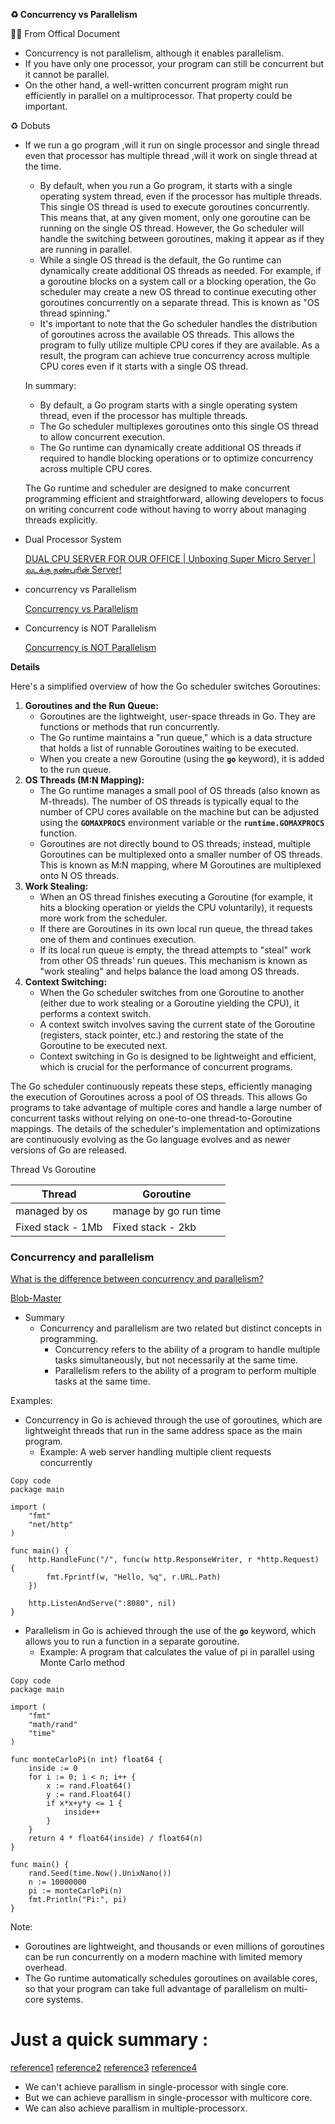 **<aside>♻️ Concurrency vs Parallelism</aside>**

✍🏿 From Offical Document

- Concurrency is not parallelism, although it enables parallelism.
- If you have only one processor, your program can still be concurrent but it cannot be parallel.
- On the other hand, a well-written concurrent program might run efficiently in parallel on a multiprocessor. That property could be important.
</aside>

<aside>
♻️ Dobuts

- If we run a go program ,will it run on single processor and single thread even that processor has multiple thread ,will it work on single thread at the time.
    - By default, when you run a Go program, it starts with a single operating system thread, even if the processor has multiple threads. This single OS thread is used to execute goroutines concurrently. This means that, at any given moment, only one goroutine can be running on the single OS thread. However, the Go scheduler will handle the switching between goroutines, making it appear as if they are running in parallel.
    - While a single OS thread is the default, the Go runtime can dynamically create additional OS threads as needed. For example, if a goroutine blocks on a system call or a blocking operation, the Go scheduler may create a new OS thread to continue executing other goroutines concurrently on a separate thread. This is known as "OS thread spinning."
    - It's important to note that the Go scheduler handles the distribution of goroutines across the available OS threads. This allows the program to fully utilize multiple CPU cores if they are available. As a result, the program can achieve true concurrency across multiple CPU cores even if it starts with a single OS thread.
    
    In summary:
    
    - By default, a Go program starts with a single operating system thread, even if the processor has multiple threads.
    - The Go scheduler multiplexes goroutines onto this single OS thread to allow concurrent execution.
    - The Go runtime can dynamically create additional OS threads if required to handle blocking operations or to optimize concurrency across multiple CPU cores.
    
    The Go runtime and scheduler are designed to make concurrent programming efficient and straightforward, allowing developers to focus on writing concurrent code without having to worry about managing threads explicitly.
    
</aside>

- Dual Processor System
    
    [DUAL CPU SERVER FOR OUR OFFICE | Unboxing Super Micro Server | வடக்கு நண்பரின் Server!](https://www.youtube.com/watch?v=jkNBWShQL40)
    
- concurrency vs Parallelism
    
    [Concurrency vs Parallelism](https://www.youtube.com/watch?v=Y1pgpn2gOSg)
    
- Concurrency is NOT Parallelism
    
    [Concurrency is NOT Parallelism](https://www.ics.uci.edu/~rickl/courses/ics-h197/2014-fq-h197/talk-Wu-Concurrency-is-NOT-parallelism.pdf)
    

**Details**

Here's a simplified overview of how the Go scheduler switches Goroutines:

1. **Goroutines and the Run Queue:**
    - Goroutines are the lightweight, user-space threads in Go. They are functions or methods that run concurrently.
    - The Go runtime maintains a "run queue," which is a data structure that holds a list of runnable Goroutines waiting to be executed.
    - When you create a new Goroutine (using the **`go`** keyword), it is added to the run queue.
2. **OS Threads (M:N Mapping):**
    - The Go runtime manages a small pool of OS threads (also known as M-threads). The number of OS threads is typically equal to the number of CPU cores available on the machine but can be adjusted using the **`GOMAXPROCS`** environment variable or the **`runtime.GOMAXPROCS`** function.
    - Goroutines are not directly bound to OS threads; instead, multiple Goroutines can be multiplexed onto a smaller number of OS threads. This is known as M:N mapping, where M Goroutines are multiplexed onto N OS threads.
3. **Work Stealing:**
    - When an OS thread finishes executing a Goroutine (for example, it hits a blocking operation or yields the CPU voluntarily), it requests more work from the scheduler.
    - If there are Goroutines in its own local run queue, the thread takes one of them and continues execution.
    - If its local run queue is empty, the thread attempts to "steal" work from other OS threads' run queues. This mechanism is known as "work stealing" and helps balance the load among OS threads.
4. **Context Switching:**
    - When the Go scheduler switches from one Goroutine to another (either due to work stealing or a Goroutine yielding the CPU), it performs a context switch.
    - A context switch involves saving the current state of the Goroutine (registers, stack pointer, etc.) and restoring the state of the Goroutine to be executed next.
    - Context switching in Go is designed to be lightweight and efficient, which is crucial for the performance of concurrent programs.

The Go scheduler continuously repeats these steps, efficiently managing the execution of Goroutines across a pool of OS threads. This allows Go programs to take advantage of multiple cores and handle a large number of concurrent tasks without relying on one-to-one thread-to-Goroutine mappings. The details of the scheduler's implementation and optimizations are continuously evolving as the Go language evolves and as newer versions of Go are released.


Thread Vs Goroutine

| Thread | Goroutine |
| --- | --- |
| managed by os | manage by go run time |
| Fixed stack - 1Mb | Fixed stack - 2kb |

### Concurrency and parallelism

[What is the difference between concurrency and parallelism?](https://stackoverflow.com/questions/1050222/what-is-the-difference-between-concurrency-and-parallelism)

[Blob-Master](https://github.com/Criviere/os/blob/master/Chapter4.md)

</aside>

- Summary
    - Concurrency and parallelism are two related but distinct concepts in programming.
        - Concurrency refers to the ability of a program to handle multiple tasks simultaneously, but not necessarily at the same time.
        - Parallelism refers to the ability of a program to perform multiple tasks at the same time.

Examples:

- Concurrency in Go is achieved through the use of goroutines, which are lightweight threads that run in the same address space as the main program.
    - Example: A web server handling multiple client requests concurrently

```
Copy code
package main

import (
    "fmt"
    "net/http"
)

func main() {
    http.HandleFunc("/", func(w http.ResponseWriter, r *http.Request) {
        fmt.Fprintf(w, "Hello, %q", r.URL.Path)
    })

    http.ListenAndServe(":8080", nil)
}

```

- Parallelism in Go is achieved through the use of the **`go`** keyword, which allows you to run a function in a separate goroutine.
    - Example: A program that calculates the value of pi in parallel using Monte Carlo method

```
Copy code
package main

import (
    "fmt"
    "math/rand"
    "time"
)

func monteCarloPi(n int) float64 {
    inside := 0
    for i := 0; i < n; i++ {
        x := rand.Float64()
        y := rand.Float64()
        if x*x+y*y <= 1 {
            inside++
        }
    }
    return 4 * float64(inside) / float64(n)
}

func main() {
    rand.Seed(time.Now().UnixNano())
    n := 10000000
    pi := monteCarloPi(n)
    fmt.Println("Pi:", pi)
}

```

Note:

- Goroutines are lightweight, and thousands or even millions of goroutines can be run concurrently on a modern machine with limited memory overhead.
- The Go runtime automatically schedules goroutines on available cores, so that your program can take full advantage of parallelism on multi-core systems.

# Just a quick summary :
[reference1](https://youtu.be/w3z4_aksN5s?si=KpVHqNqeIXyFATCW)
[reference2](https://youtu.be/r2__Rw8vu1M?si=KYmpZZjwY1cbgfwc)
[reference3](https://youtu.be/oV9rvDllKEg?si=FvbU8XfEvY0W9Rpf)
[reference4](https://youtu.be/olYdb0DdGtM?si=rmBPlNHOrFgnMTOu)
- We can't achieve parallism in single-processor with single core.
- But we can achieve parallism in single-processor with multicore core.
- We can also achieve parallism in multiple-processorx.